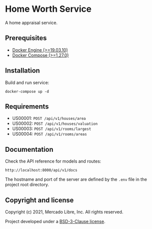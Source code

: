# Home Worth Service

A home appraisal service.

## Prerequisites

* [Docker Engine (>=19.03.10)](https://docs.docker.com/engine)
* [Docker Compose (>=1.27.0)](https://docs.docker.com/compose)

## Installation

Build and run service:

```
docker-compose up -d
```

## Requirements

* US00001: `POST /api/v1/houses/area`
* US00002: `POST /api/v1/houses/valuation`
* US00003: `POST /api/v1/rooms/largest`
* US00004: `POST /api/v1/rooms/areas`

## Documentation

Check the API reference for models and routes:

```
http://localhost:8000/api/v1/docs
```

The hostname and port of the server are defined by the `.env` file in the project root directory.

## Copyright and license

Copyright (c) 2021, Mercado Libre, Inc. All rights reserved.

Project developed under a [BSD-3-Clause license](LICENSE.md).
